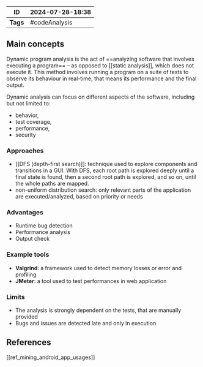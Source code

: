 
| ID       | 2024-07-28-18:38 |
| -------- | ---------------- |
| **Tags** | #codeAnalysis    |
## Main concepts

Dynamic program analysis is the act of ==analyzing software that involves executing a program== – as opposed to [[static analysis]], which does not execute it. This method involves running a program on a suite of tests to observe its behaviour in real-time, that means its performance and the final output.

Dynamic analysis can focus on different aspects of the software, including but not limited to:
- behavior,
- test coverage,
- performance,
- security

### Approaches

- [[DFS (depth-first search)]]: technique used to explore components and transitions in a GUI. With DFS, each root path is explored deeply until a final state is found, then a second root path is explored, and so on, until the whole paths are mapped.
- non-uniform distribution search: only relevant parts of the application are executed/analyzed, based on priority or needs
### Advantages

- Runtime bug detection
- Performance analysis
- Output check
### Example tools

- **Valgrind**: a framework used to detect memory losses or error and profiling
- **JMeter**: a tool used to test performances in web application

### Limits

- The analysis is strongly dependent on the tests, that are manually provided
- Bugs and issues are detected late and only in execution
## References
[[ref_mining_android_app_usages]]

